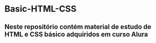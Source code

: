 # Basic-HTML-CSS

## Neste repositório contém material de estudo de HTML e CSS básico adquiridos em curso Alura
